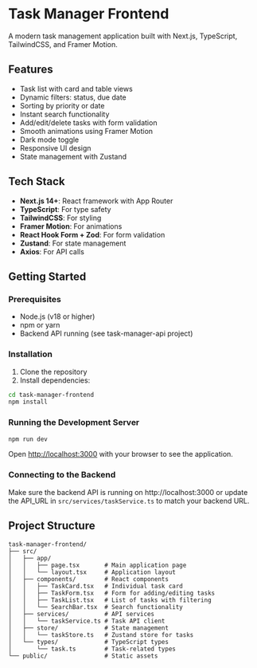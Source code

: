 # Task Manager Frontend

A modern task management application built with Next.js, TypeScript, TailwindCSS, and Framer Motion.

## Features

- Task list with card and table views
- Dynamic filters: status, due date
- Sorting by priority or date
- Instant search functionality
- Add/edit/delete tasks with form validation
- Smooth animations using Framer Motion
- Dark mode toggle
- Responsive UI design
- State management with Zustand

## Tech Stack

- **Next.js 14+**: React framework with App Router
- **TypeScript**: For type safety
- **TailwindCSS**: For styling
- **Framer Motion**: For animations
- **React Hook Form + Zod**: For form validation
- **Zustand**: For state management
- **Axios**: For API calls

## Getting Started

### Prerequisites

- Node.js (v18 or higher)
- npm or yarn
- Backend API running (see task-manager-api project)

### Installation

1. Clone the repository
2. Install dependencies:

```bash
cd task-manager-frontend
npm install
```

### Running the Development Server

```bash
npm run dev
```

Open [http://localhost:3000](http://localhost:3000) with your browser to see the application.

### Connecting to the Backend

Make sure the backend API is running on http://localhost:3000 or update the API_URL in `src/services/taskService.ts` to match your backend URL.

## Project Structure

```
task-manager-frontend/
├── src/
│   ├── app/
│   │   ├── page.tsx       # Main application page
│   │   └── layout.tsx     # Application layout
│   ├── components/        # React components
│   │   ├── TaskCard.tsx   # Individual task card
│   │   ├── TaskForm.tsx   # Form for adding/editing tasks
│   │   ├── TaskList.tsx   # List of tasks with filtering
│   │   └── SearchBar.tsx  # Search functionality
│   ├── services/          # API services
│   │   └── taskService.ts # Task API client
│   ├── store/             # State management
│   │   └── taskStore.ts   # Zustand store for tasks
│   └── types/             # TypeScript types
│       └── task.ts        # Task-related types
└── public/                # Static assets
```
